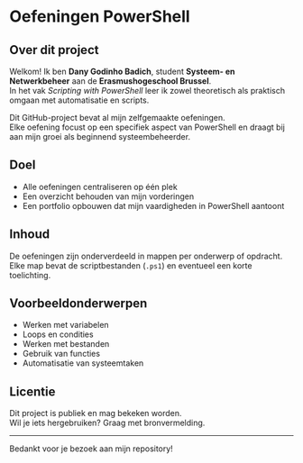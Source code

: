 # Oefeningen PowerShell

## Over dit project
Welkom! Ik ben **Dany Godinho Badich**, student **Systeem- en Netwerkbeheer** aan de **Erasmushogeschool Brussel**.  
In het vak *Scripting with PowerShell* leer ik zowel theoretisch als praktisch omgaan met automatisatie en scripts.

Dit GitHub-project bevat al mijn zelfgemaakte oefeningen.  
Elke oefening focust op een specifiek aspect van PowerShell en draagt bij aan mijn groei als beginnend systeembeheerder.

## Doel
- Alle oefeningen centraliseren op één plek
- Een overzicht behouden van mijn vorderingen
- Een portfolio opbouwen dat mijn vaardigheden in PowerShell aantoont

## Inhoud
De oefeningen zijn onderverdeeld in mappen per onderwerp of opdracht.  
Elke map bevat de scriptbestanden (`.ps1`) en eventueel een korte toelichting.

## Voorbeeldonderwerpen
- Werken met variabelen
- Loops en condities
- Werken met bestanden
- Gebruik van functies
- Automatisatie van systeemtaken

## Licentie
Dit project is publiek en mag bekeken worden.  
Wil je iets hergebruiken? Graag met bronvermelding.

---

Bedankt voor je bezoek aan mijn repository!
